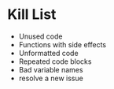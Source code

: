 Kill List
=========
* Unused code
* Functions with side effects
* Unformatted code
* Repeated code blocks
* Bad variable names
* resolve a new issue
